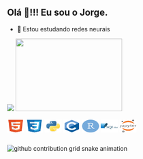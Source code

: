 ## Olá 👋!!! Eu sou o Jorge.

- 🌱 Estou estudando redes neurais 


<div> 
<img height="170em"  src ="https://github-readme-stats.vercel.app/api?username=jorgelum&show_icons=true&theme=moltack"/>
<img height="170em" width ="250em" src ="https://github-readme-stats.vercel.app/api/top-langs/?username=jorgelum&hide_progress=false&theme=moltack"/>  
</div>

<div style="display: inline_block"><br>  
  <img align="center" alt="Jorge-HTML" height="30" width="40" src="https://raw.githubusercontent.com/devicons/devicon/master/icons/html5/html5-original.svg">
  <img align="center" alt="Jorge-CSS" height="30" width="40" src="https://raw.githubusercontent.com/devicons/devicon/master/icons/css3/css3-original.svg">
  <img align="center" alt="Jorge-Python" height="30" width="40" src="https://raw.githubusercontent.com/devicons/devicon/master/icons/python/python-original.svg">
  <img align="center" alt="Jorge-R" height="30" width="40" src="https://raw.githubusercontent.com/devicons/devicon/55609aa5bd817ff167afce0d965585c92040787a/icons/c/c-original.svg">
  <img align="center" alt="Jorge-R" height="30" width="40" src="https://raw.githubusercontent.com/devicons/devicon/55609aa5bd817ff167afce0d965585c92040787a/icons/rstudio/rstudio-plain.svg">
<img align="center" alt="Jorge-SQL" height="30" width="40" src="https://raw.githubusercontent.com/devicons/devicon/55609aa5bd817ff167afce0d965585c92040787a/icons/sqlite/sqlite-original-wordmark.svg">
  <img align="center" alt="Jorge-jupyter" height="30" width="40" src="https://raw.githubusercontent.com/devicons/devicon/55609aa5bd817ff167afce0d965585c92040787a/icons/jupyter/jupyter-original-wordmark.svg">
</div>

## 

<picture>
  <source media="(prefers-color-scheme: dark)" srcset="https://raw.githubusercontent.com/YourUser/jorgelum/output/github-contribution-grid-snake-dark.svg">
  <source media="(prefers-color-scheme: light)" srcset="https://raw.githubusercontent.com/YourUser/jorgelum/output/github-contribution-grid-snake.svg">
  <img alt="github contribution grid snake animation" src="https://raw.githubusercontent.com/YourUser/jorgelum/output/github-contribution-grid-snake.svg">
</picture>

